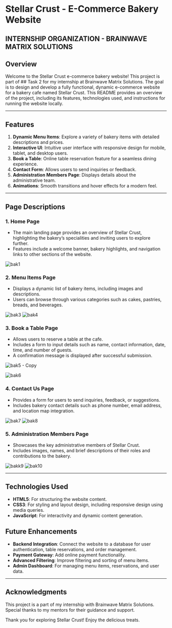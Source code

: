 # Stellar Crust - E-Commerce Bakery Website
## INTERNSHIP ORGANIZATION - BRAINWAVE MATRIX SOLUTIONS 

## Overview
Welcome to the Stellar Crust e-commerce bakery website! This project is part of ## Task 2 for my internship at Brainwave Matrix Solutions. The goal is to design and develop a fully functional, dynamic e-commerce website for a bakery cafe named Stellar Crust. This README provides an overview of the project, including its features, technologies used, and instructions for running the website locally.

---

## Features
1. **Dynamic Menu Items**: Explore a variety of bakery items with detailed descriptions and prices.
2. **Interactive UI**: Intuitive user interface with responsive design for mobile, tablet, and desktop users.
3. **Book a Table**: Online table reservation feature for a seamless dining experience.
4. **Contact Form**: Allows users to send inquiries or feedback.
5. **Administration Members Page**: Displays details about the administrative team.
6. **Animations**: Smooth transitions and hover effects for a modern feel.

---

## Page Descriptions

### 1. **Home Page**
   - The main landing page provides an overview of Stellar Crust, highlighting the bakery’s specialities and inviting users to explore further.
   - Features include a welcome banner, bakery highlights, and navigation links to other sections of the website.


![bak1](https://github.com/user-attachments/assets/b9705ea8-5f54-4058-941e-7081d164748b)




### 2. **Menu Items Page**
   - Displays a dynamic list of bakery items, including images and descriptions.
   - Users can browse through various categories such as cakes, pastries, breads, and beverages.


![bak3](https://github.com/user-attachments/assets/317987b3-e63b-4aa1-9057-355fbd9ea4e7)
![bak4](https://github.com/user-attachments/assets/4da169a1-edf6-40b7-a46d-45a77aede838)


### 3. **Book a Table Page**
   - Allows users to reserve a table at the cafe.
   - Includes a form to input details such as name, contact information, date, time, and number of guests.
   - A confirmation message is displayed after successful submission.


![bak5 - Copy](https://github.com/user-attachments/assets/0c2f5147-4080-4e20-8483-339ad6f7b33e)

![bak6](https://github.com/user-attachments/assets/9491bda2-81d1-4971-9e50-450593d85bb6)


### 4. **Contact Us Page**
   - Provides a form for users to send inquiries, feedback, or suggestions.
   - Includes bakery contact details such as phone number, email address, and location map integration.



![bak7](https://github.com/user-attachments/assets/b115435e-fe93-42a2-996a-e07ca0dfbc32)
![bak8](https://github.com/user-attachments/assets/32633310-ad9b-4a49-a0c4-750871e62451)


### 5. **Administration Members Page**
   - Showcases the key administrative members of Stellar Crust.
   - Includes images, names, and brief descriptions of their roles and contributions to the bakery.


![bakk9](https://github.com/user-attachments/assets/38b4cf11-5840-4595-90d3-7da88a65497a)
![bak10](https://github.com/user-attachments/assets/d574945c-9cf7-4096-97a6-cf96d247fbc8)


---

## Technologies Used
- **HTML5**: For structuring the website content.
- **CSS3**: For styling and layout design, including responsive design using media queries.
- **JavaScript**: For interactivity and dynamic content generation.
  

## Future Enhancements
- **Backend Integration**: Connect the website to a database for user authentication, table reservations, and order management.
- **Payment Gateway**: Add online payment functionality.
- **Advanced Filtering**: Improve filtering and sorting of menu items.
- **Admin Dashboard**: For managing menu items, reservations, and user data.

---

## Acknowledgments
This project is a part of my internship with Brainwave Matrix Solutions. Special thanks to my mentors for their guidance and support.


Thank you for exploring Stellar Crust! Enjoy the delicious treats.

